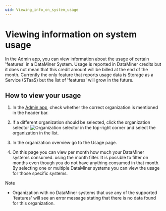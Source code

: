 ```yaml
---
uid: Viewing_info_on_system_usage
---
```


# Viewing information on system usage

In the Admin app, you can view information about the usage of certain 'features' in a DataMiner System. Usage is reported in DataMiner credits but it does not mean that this credit amount will be billed at the end of the month.
Currently the only feature that reports usage data is Storage as a Service (STaaS) but the list of 'features' will grow in the future.

## How to view your usage

1. In the [Admin app](xref:Accessing_the_Admin_app), check whether the correct organization is mentioned in the header bar.

1. If a different organization should be selected, click the organization selector ![Organization selector](~/user-guide/images/Cloud_Admin_Selector_icon.png) in the top-right corner and select the organization in the list.

1. In the organization overview go to the Usage page.

1. On this page you can view per month how much your DataMiner systems consumed.
using the month filter. It is possible to filter on months even though you do not have anything consumed in that month. By selecting one or multiple DataMiner systems you can view the usage for those specific systems.

> [!NOTE]
>
> - Organization with no DataMiner systems that use any of the supported 'features' will see an error message stating that there is no data found for this organization.

